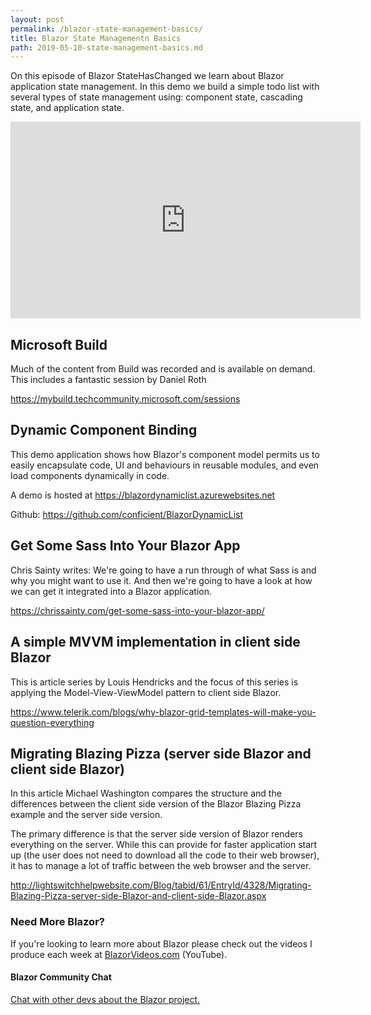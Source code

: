 ```yaml
---
layout: post
permalink: /blazor-state-management-basics/
title: Blazor State Managementn Basics
path: 2019-05-10-state-management-basics.md
---
```


On this episode of Blazor StateHasChanged we learn about Blazor application state management. In this demo we build a simple todo list with several types of state management using: component state, cascading state, and application state.

<iframe width="560" height="315" src="https://www.youtube.com/embed/1o-_78ONM1s" frameborder="0" allow="accelerometer; autoplay; encrypted-media; gyroscope; picture-in-picture" allowfullscreen></iframe>

## Microsoft Build

Much of the content from Build was recorded and is available on demand. This includes a fantastic session by Daniel Roth 

https://mybuild.techcommunity.microsoft.com/sessions

## Dynamic Component Binding

This demo application shows how Blazor's component model permits us to easily encapsulate code, UI and behaviours in reusable modules, and even load components dynamically in code.

A demo is hosted at https://blazordynamiclist.azurewebsites.net

Github: https://github.com/conficient/BlazorDynamicList

## Get Some Sass Into Your Blazor App

Chris Sainty writes: We're going to have a run through of what Sass is and why you might want to use it. And then we're going to have a look at how we can get it integrated into a Blazor application.

https://chrissainty.com/get-some-sass-into-your-blazor-app/

## A simple MVVM implementation in client side Blazor

This is article series by Louis Hendricks and the focus of this series is applying the Model-View-ViewModel pattern to client side Blazor.

https://www.telerik.com/blogs/why-blazor-grid-templates-will-make-you-question-everything

## Migrating Blazing Pizza (server side Blazor and client side Blazor)

In this article Michael Washington compares the structure and the differences between the client side version of the Blazor Blazing Pizza example and the server side version.

The primary difference is that the server side version of Blazor renders everything on the server. While this can provide for faster application start up (the user does not need to download all the code to their web browser), it has to manage a lot of traffic between the web browser and the server.

http://lightswitchhelpwebsite.com/Blog/tabid/61/EntryId/4328/Migrating-Blazing-Pizza-server-side-Blazor-and-client-side-Blazor.aspx

### Need More Blazor?

If you're looking to learn more about Blazor please check out the videos I produce each week at [BlazorVideos.com](http://BlazorVideos.com) (YouTube).

#### Blazor Community Chat

[Chat with other devs about the Blazor project.](https://gitter.im/aspnet/Blazor#utm_source=notification&utm_medium=email&utm_campaign=unread-notifications) 

